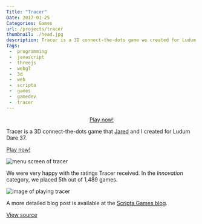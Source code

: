 ```yaml
---
Title: "Tracer"
Date: 2017-01-25
Categories: Games
url: /projects/tracer
thumbnail: ./head.jpg
description: Tracer is a 3D connect-the-dots game we created for Ludum Dare 37.
Tags:
 -  programming
 -  javascript
 -  threejs
 -  webgl
 -  3d
 -  web
 -  scripta
 -  games
 -  gamedev
 -  tracer
---
```


<center>
<a class="pbp-btn pbp-play" href="http://scripta.co/tracer">Play now!</a>
</center>

Tracer is a 3D connect-the-dots game that [Jared][jared] and I created for
Ludum Dare 37.

<p class="text-center"><a class="btn btn-default btn-lg" href="http://scripta.co/tracer">Play now!</a></p>

![menu screen of tracer](title.jpg)

We were very happy with the ratings Tracer received. In the _Innovation_
category, we placed 5th out of 1,489 games.

![image of playing tracer](head.jpg)

A more detailed blog post is available at the [Scripta Games blog][blog].

[View source][source]

[play]: http://scripta.co/tracer/
[demo]: /static/projects/fireflies
[blog]: http://scripta.co/articles/tracer-ld37/
[source]: https://github.com/ScriptaGames/Tracer
[threejs]: http://threejs.org
[jared]: https://twitter.com/caramelcode/
[ld]: http://ludumdare.com/compo/ludum-dare-37/?action=preview&uid=91554

